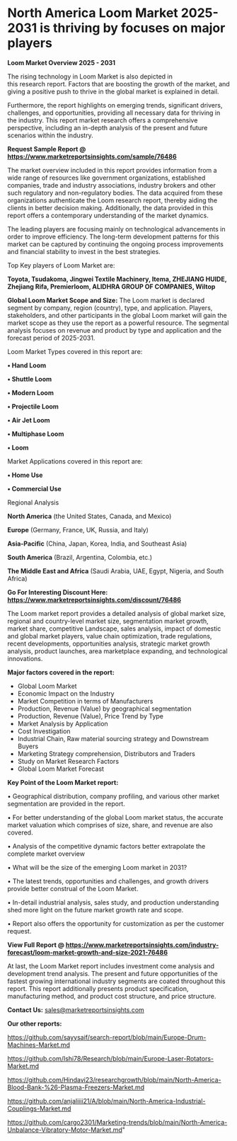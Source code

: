 # North America Loom Market 2025-2031 is thriving by focuses on major players

<Strong> Loom Market Overview 2025 - 2031</strong>

The rising technology in Loom Market is also depicted in this research report. Factors that are boosting the growth of the market, and giving a positive push to thrive in the global market is explained in detail.

Furthermore, the report highlights on emerging trends, significant drivers, challenges, and opportunities, providing all necessary data for thriving in the industry. This report market research offers a comprehensive perspective, including an in-depth analysis of the present and future scenarios within the industry.

<strong>Request Sample Report @ <a href=https://www.marketreportsinsights.com/sample/76486>https://www.marketreportsinsights.com/sample/76486</a></strong>

The market overview included in this report provides information from a wide range of resources like government organizations, established companies, trade and industry associations, industry brokers and other such regulatory and non-regulatory bodies. The data acquired from these organizations authenticate the Loom research report, thereby aiding the clients in better decision making. Additionally, the data provided in this report offers a contemporary understanding of the market dynamics.

The leading players are focusing mainly on technological advancements in order to improve efficiency. The long-term development patterns for this market can be captured by continuing the ongoing process improvements and financial stability to invest in the best strategies.

Top Key players of Loom Market are:

<strong>Toyota, Tsudakoma, Jingwei Textile Machinery, Itema, ZHEJIANG HUIDE, Zhejiang Rifa, Premierloom, ALIDHRA GROUP OF COMPANIES, Wiltop</strong>

<strong><b>Global Loom Market Scope and Size:</b></strong>
The Loom market is declared segment by company, region (country), type, and application. Players, stakeholders, and other participants in the global Loom market will gain the market scope as they use the report as a powerful resource. The segmental analysis focuses on revenue and product by type and application and the forecast period of 2025-2031.

Loom Market Types covered in this report are:

<strong>• Hand Loom

• Shuttle Loom

• Modern Loom

• Projectile Loom

• Air Jet Loom

• Multiphase Loom

• Loom</strong>

Market Applications covered in this report are:

<strong>• Home Use

• Commercial Use</strong> 

Regional Analysis

<strong>North America</strong> (the United States, Canada, and Mexico)

<strong>Europe</strong> (Germany, France, UK, Russia, and Italy)

<strong>Asia-Pacific</strong> (China, Japan, Korea, India, and Southeast Asia)

<strong>South America</strong> (Brazil, Argentina, Colombia, etc.)

<strong>The Middle East and Africa</strong> (Saudi Arabia, UAE, Egypt, Nigeria, and South Africa)

<strong>Go For Interesting Discount Here: <a href=https://www.marketreportsinsights.com/discount/76486>https://www.marketreportsinsights.com/discount/76486</a></strong>

The Loom market report provides a detailed analysis of global market size, regional and country-level market size, segmentation market growth, market share, competitive Landscape, sales analysis, impact of domestic and global market players, value chain optimization, trade regulations, recent developments, opportunities analysis, strategic market growth analysis, product launches, area marketplace expanding, and technological innovations.

<strong><b>Major factors covered in the report:</b></strong>
<ul>
  <li>Global Loom Market </li>
  <li>Economic Impact on the Industry</li>
  <li>Market Competition in terms of Manufacturers</li>
  <li>Production, Revenue (Value) by geographical segmentation</li>
  <li>Production, Revenue (Value), Price Trend by Type</li>
  <li>Market Analysis by Application</li>
  <li>Cost Investigation</li>
  <li>Industrial Chain, Raw material sourcing strategy and Downstream Buyers</li>
  <li>Marketing Strategy comprehension, Distributors and Traders</li>
  <li>Study on Market Research Factors</li>
  <li>Global Loom Market Forecast</li>
</ul>

<strong><b>Key Point of the Loom Market report:</b></strong>

• Geographical distribution, company profiling, and various other market segmentation are provided in the report.

• For better understanding of the global Loom market status, the accurate market valuation which comprises of size, share, and revenue are also covered.

• Analysis of the competitive dynamic factors better extrapolate the complete market overview

• What will be the size of the emerging Loom market in 2031?

• The latest trends, opportunities and challenges, and growth drivers provide better construal of the Loom Market.

• In-detail industrial analysis, sales study, and production understanding shed more light on the future market growth rate and scope.

• Report also offers the opportunity for customization as per the customer request.

<strong><b>View Full Report @ <a href=https://www.marketreportsinsights.com/industry-forecast/loom-market-growth-and-size-2021-76486>https://www.marketreportsinsights.com/industry-forecast/loom-market-growth-and-size-2021-76486</a></b></strong>


At last, the Loom Market report includes investment come analysis and development trend analysis. The present and future opportunities of the fastest growing international industry segments are coated throughout this report. This report additionally presents product specification, manufacturing method, and product cost structure, and price structure.

<strong>Contact Us:</strong>
sales@marketreportsinsights.com

<strong>Our other reports:</strong>

<a href=https://github.com/sayysaif/search-report/blob/main/Europe-Drum-Machines-Market.md>https://github.com/sayysaif/search-report/blob/main/Europe-Drum-Machines-Market.md</a>

<a href=https://github.com/Ishi78/Research/blob/main/Europe-Laser-Rotators-Market.md>https://github.com/Ishi78/Research/blob/main/Europe-Laser-Rotators-Market.md</a>

<a href=https://github.com/Hindavi23/researchgrowth/blob/main/North-America-Blood-Bank-%26-Plasma-Freezers-Market.md>https://github.com/Hindavi23/researchgrowth/blob/main/North-America-Blood-Bank-%26-Plasma-Freezers-Market.md</a>

<a href=https://github.com/anjaliiii21/A/blob/main/North-America-Industrial-Couplings-Market.md>https://github.com/anjaliiii21/A/blob/main/North-America-Industrial-Couplings-Market.md</a>

<a href=https://github.com/cargo2301/Marketing-trends/blob/main/North-America-Unbalance-Vibratory-Motor-Market.md>https://github.com/cargo2301/Marketing-trends/blob/main/North-America-Unbalance-Vibratory-Motor-Market.md</a>"
